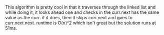 This algorithm is pretty cool in that it traverses through the linked list and while doing it, it looks ahead one and checks in the curr.next has the same value as the curr.  if it does, then it skips curr.next and goes to curr.next.next.  runtime is O(n)^2 which isn't great but the solution runs at 51ms.